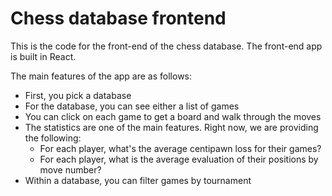 # Chess database frontend

This is the code for the front-end of the chess database. The front-end app is built in React.

The main features of the app are as follows:
- First, you pick a database
- For the database, you can see either a list of games
- You can click on each game to get a board and walk through the moves
- The statistics are one of the main features. Right now, we are providing the following:
  - For each player, what's the average centipawn loss for their games?
  - For each player, what is the average evaluation of their positions by move number?
- Within a database, you can filter games by tournament

